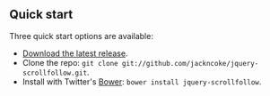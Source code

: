## Quick start

Three quick start options are available:

* [Download the latest release](https://github.com/jackncoke/jquery-scrollfollow/zipball/master).
* Clone the repo: `git clone git://github.com/jackncoke/jquery-scrollfollow.git`.
* Install with Twitter's [Bower](http://twitter.github.com/bower): `bower install jquery-scrollfollow`.
